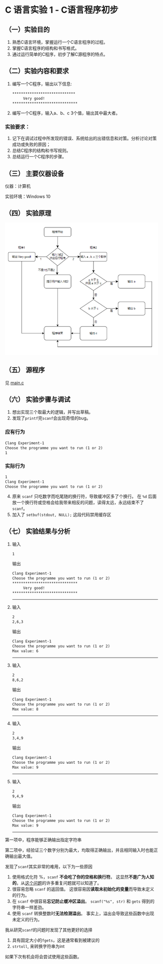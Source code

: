# C 语言实验 1 - C语言程序初步

## （一）实验目的
1. 熟悉C语言环境，掌握运行一个C语言程序的过程。
2. 掌握C语言程序的结构和书写格式。
3. 通过运行简单的C程序，初步了解C源程序的特点。

## （二）实验内容和要求
1. 编写一个C程序，输出以下信息:
    ```
    *****************************
         Very good!
    ******************************
    ```
2. 编写一个C程序，输入a、b、c 3个值，输出其中最大者。

### 实验要求：
1. 记下在调试过程中所发现的错误、系统给出的出错信息和对策。分析讨论对策成功或失败的原因；
2. 总结C程序的结构和书写规则。
3. 总结运行一个C程序的步骤。

## （三）	主要仪器设备
仪器：计算机

实验环境：Windows 10

## （四）	实验原理
![img.png](img.png)

## （五）	源程序
见 [main.c](main.c)

## （六）	实验步骤与调试
1. 想出实现三个取最大的逻辑，并写出草稿。
2. 发现了`printf`完`scanf`会出现奇怪的bug。
### 应有行为
    Clang Experiment-1
    Choose the programme you want to run (1 or 2)
    1
### 实际行为
    1
    Clang Experiment-1
    Choose the programme you want to run (1 or 2)
4. 原来 `scanf` 只吃数字而吃尾随的换行符，导致缓冲区多了个换行。 在 `%d` 后面放一个换行符或空格会给我带来相反的问题，读得太远，永远结束不了`scanf`。
5. 加入了 `setbuf(stdout, NULL);` 这段代码禁用缓存区

## （七） 实验结果与分析
1. 输入
    ```
    1
    ```
    输出
    ```
    Clang Experiment-1
    Choose the programme you want to run (1 or 2)
    ******************************
         Very good!
    ******************************
    ```
    ***
2. 输入
    ```
    2
    2,6,3
    ```
   输出
    ```
    Clang Experiment-1
    Choose the programme you want to run (1 or 2)
    Max value: 6
    ```
    ***
3. 输入
    ```
    2
    8,6,2
    ```
   输出
    ```
    Clang Experiment-1
    Choose the programme you want to run (1 or 2)
    Max value: 8
    ```
    ***
4. 输入
    ```
    2
    3,4,9
    ```
   输出
    ```
    Clang Experiment-1
    Choose the programme you want to run (1 or 2)
    Max value: 9
    ```
    ***
5. 输入
    ```
    2
    9,4,9
    ```
   输出
    ```
    Clang Experiment-1
    Choose the programme you want to run (1 or 2)
    Max value: 9
    ```
    ***

第一项中，程序能够正确输出指定字符串

第二项中，经验证三个数字分别为最大，均取得正确输出，并且相同输入时也能正确输出最大值。

发现了`scanf`其实非常的难用，以下为一些原因

1. 使用格式化符 %，`scanf` **不会吃了你的空格和换行符**。 这显然**不是广为人知的**，从[这个问题](https://stackoverflow.com/questions/5240789/scanf-leaves-the-new-line-char-in-the-buffer)的许多重复问题就可以知道了。
2. 很容易忽略 `scanf` 的返回值。 这很容易因**读取未初始化的变量**而导致未定义的行为。
3. 在 `scanf` 中很容易**忘记防止缓冲区溢出**。 `scanf("%s", str)` 和 `gets` 得到的字符串一样差劲。
4. 使用 `scanf` 转换整数时**无法检测溢出**。 事实上，溢出会导致这些函数中出现未定义的行为。

我从研究`scanf`的问题时发现了其他更好的选择

1. 具有固定大小的`fgets`，这是通常看到被建议的
2. `strtoll`, 来转换字符串为int

如果下次有机会将会尝试使用这些函数。
